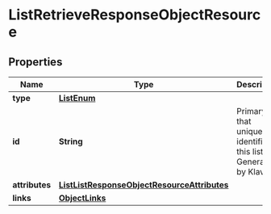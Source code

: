 # ListRetrieveResponseObjectResource

## Properties
Name | Type | Description | Notes
------------ | ------------- | ------------- | -------------
**type** | [**ListEnum**](ListEnum.md) |  | 
**id** | **String** | Primary key that uniquely identifies this list. Generated by Klaviyo. | 
**attributes** | [**ListListResponseObjectResourceAttributes**](ListListResponseObjectResourceAttributes.md) |  | 
**links** | [**ObjectLinks**](ObjectLinks.md) |  | 
